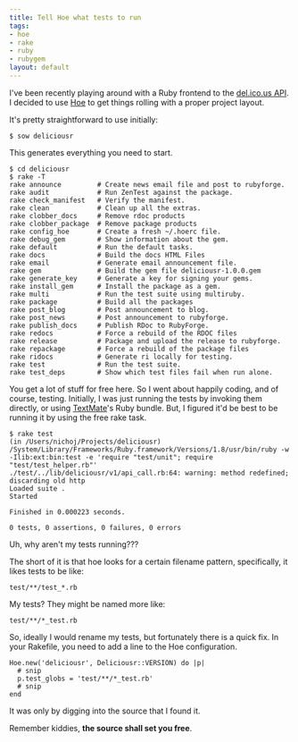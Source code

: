 ```yaml
--- 
title: Tell Hoe what tests to run
tags: 
- hoe
- rake
- ruby
- rubygem
layout: default
---
```

I've been recently playing around with a Ruby frontend to the [del.ico.us API](http://del.icio.us/help/api/). I decided to use [Hoe](http://seattlerb.rubyforge.org/hoe/) to get things rolling with a proper project layout.

It's pretty straightforward to use initially:

    $ sow deliciousr
    
This generates everything you need to start.

    $ cd deliciousr
    $ rake -T
    rake announce         # Create news email file and post to rubyforge.
    rake audit            # Run ZenTest against the package.
    rake check_manifest   # Verify the manifest.
    rake clean            # Clean up all the extras.
    rake clobber_docs     # Remove rdoc products
    rake clobber_package  # Remove package products
    rake config_hoe       # Create a fresh ~/.hoerc file.
    rake debug_gem        # Show information about the gem.
    rake default          # Run the default tasks.
    rake docs             # Build the docs HTML Files
    rake email            # Generate email announcement file.
    rake gem              # Build the gem file deliciousr-1.0.0.gem
    rake generate_key     # Generate a key for signing your gems.
    rake install_gem      # Install the package as a gem.
    rake multi            # Run the test suite using multiruby.
    rake package          # Build all the packages
    rake post_blog        # Post announcement to blog.
    rake post_news        # Post announcement to rubyforge.
    rake publish_docs     # Publish RDoc to RubyForge.
    rake redocs           # Force a rebuild of the RDOC files
    rake release          # Package and upload the release to rubyforge.
    rake repackage        # Force a rebuild of the package files
    rake ridocs           # Generate ri locally for testing.
    rake test             # Run the test suite.
    rake test_deps        # Show which test files fail when run alone.

You get a lot of stuff for free here. So I went about happily coding, and of course, testing. Initially, I was just running the tests by invoking them directly, or using [TextMate](http://macromates.com/)'s Ruby bundle. But, I figured it'd be best to be running it by using the free rake task.

    $ rake test
    (in /Users/nichoj/Projects/deliciousr)
    /System/Library/Frameworks/Ruby.framework/Versions/1.8/usr/bin/ruby -w -Ilib:ext:bin:test -e 'require "test/unit"; require "test/test_helper.rb"' 
    ./test/../lib/deliciousr/v1/api_call.rb:64: warning: method redefined; discarding old http
    Loaded suite .
    Started
    
    Finished in 0.000223 seconds.
    
    0 tests, 0 assertions, 0 failures, 0 errors

Uh, why aren't my tests running???

The short of it is that hoe looks for a certain filename pattern, specifically, it likes tests to be like:

    test/**/test_*.rb

My tests? They might be named more like:

    test/**/*_test.rb

So, ideally I would rename my tests, but fortunately there is a quick fix. In your Rakefile, you need to add a line to the Hoe configuration.

<pre><code class="ruby">Hoe.new('deliciousr', Deliciousr::VERSION) do |p|
  # snip
  p.test_globs = 'test/**/*_test.rb'
  # snip
end</code></pre>

It was only by digging into the source that I found it.

Remember kiddies, __the source shall set you free__.